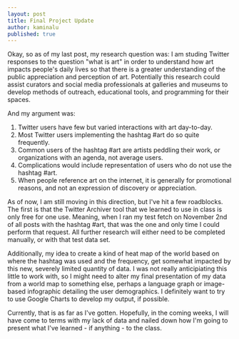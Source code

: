 ```yaml
---
layout: post
title: Final Project Update
author: kaminalu
published: true
---
```


Okay, so as of my last post, my research question was:
I am studing Twitter responses to the question "what is art" in order to understand how art impacts people's daily lives so that there is a greater understanding of the public appreciation and perception of art.  Potentially this research could assist curators and social media professionals at galleries and museums to develop methods of outreach, educational tools, and programming for their spaces.

And my argument was:
1. Twitter users have few but varied interactions with art day-to-day.
2. Most Twitter users implementing the hashtag #art do so quite frequently.
3. Common users of the hashtag #art are artists peddling their work, or organizations with an agenda, not average users.
4. Complications would include representation of users who do not use the hashtag #art.
5. When people reference art on the internet, it is generally for promotional reasons, and not an expression of discovery or appreciation.

As of now, I am still moving in this direction, but I've hit a few roadblocks.  The first is that the Twitter Archiver tool that we learned to use in class is only free for one use.  Meaning, when I ran my test fetch on November 2nd of all posts with the hashtag #art, that was the one and only time I could perform that request.  All further research will either need to be completed manually, or with that test data set.

Additionally, my idea to create a kind of heat map of the world based on where the hashtag was used and the frequency, get somewhat impacted by this new, severely limited quantity of data.  I was not really anticipiating this little to work with, so I might need to alter my final presentation of my data from a world map to something else, perhaps a language graph or image-based infographic detailing the user demographics.  I definitely want to try to use Google Charts to develop my output, if possible.

Currently, that is as far as I've gotten.  Hopefully, in the coming weeks, I will have come to terms with my lack of data and nailed down how I'm going to present what I've learned - if anything - to the class.

